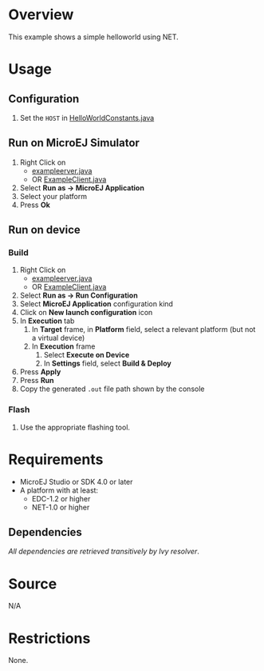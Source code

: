 # Overview
This example shows a simple helloworld using NET.

# Usage
## Configuration
1. Set the `HOST` in [HelloWorldConstants.java](com.microej.example.foundation.net.helloworld/src/main/java/com.microej.example/foundation/net/helloworld/HelloWorldConstants.java)

## Run on MicroEJ Simulator
1. Right Click on 
	* [exampleerver.java](com.microej.example.foundation.net.helloworld/src/main/java/com.microej.example/foundation/net/helloworld/exampleerver.java)
	* OR [ExampleClient.java](com.microej.example.foundation.net.helloworld/src/main/java/com.microej.example/foundation/net/helloworld/ExampleClient.java)
1. Select **Run as -> MicroEJ Application**
1. Select your platform 
1. Press **Ok**


## Run on device
### Build
1. Right Click on 
	* [exampleerver.java](com.microej.example.foundation.net.helloworld/src/main/java/com.microej.example/foundation/net/helloworld/exampleerver.java)
	* OR [ExampleClient.java](com.microej.example.foundation.net.helloworld/src/main/java/com.microej.example/foundation/net/helloworld/ExampleClient.java)
1. Select **Run as -> Run Configuration** 
1. Select **MicroEJ Application** configuration kind
1. Click on **New launch configuration** icon
1. In **Execution** tab
	1. In **Target** frame, in **Platform** field, select a relevant platform (but not a virtual device)
	1. In **Execution** frame
		1. Select **Execute on Device**
		2. In **Settings** field, select **Build & Deploy**
1. Press **Apply**
1. Press **Run**
1. Copy the generated `.out` file path shown by the console

### Flash
1. Use the appropriate flashing tool.

# Requirements
* MicroEJ Studio or SDK 4.0 or later
* A platform with at least:
	* EDC-1.2 or higher
	* NET-1.0 or higher

## Dependencies
_All dependencies are retrieved transitively by Ivy resolver_.

# Source
N/A

# Restrictions
None.
